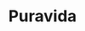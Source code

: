 ---
title: "Puravida"
url: /ciudad-autonoma-de-buenos-aires/puravida-avenida-lope-de-vega/
shop: Tiere
---